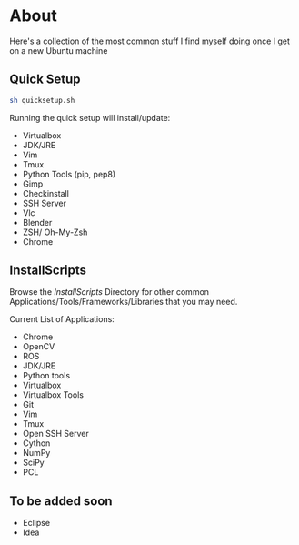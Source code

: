 About
=====

Here's a collection of the most common stuff I find myself doing once I get on a new Ubuntu machine

Quick Setup
-------------

```sh
sh quicksetup.sh
```

Running the quick setup will install/update:

* Virtualbox
* JDK/JRE
* Vim
* Tmux
* Python Tools (pip, pep8)
* Gimp
* Checkinstall
* SSH Server
* Vlc
* Blender
* ZSH/ Oh-My-Zsh
* Chrome

InstallScripts
----------------

Browse the *InstallScripts* Directory for other common Applications/Tools/Frameworks/Libraries that you may need.

Current List of Applications:
* Chrome
* OpenCV
* ROS
* JDK/JRE
* Python tools
* Virtualbox
* Virtualbox Tools
* Git
* Vim
* Tmux
* Open SSH Server
* Cython
* NumPy
* SciPy
* PCL

To be added soon
----------------
* Eclipse
* Idea
